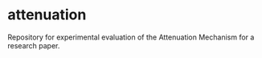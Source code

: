 # attenuation
Repository for experimental evaluation of the Attenuation Mechanism for a research paper. 
